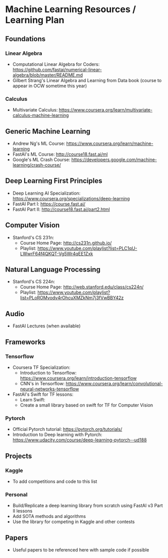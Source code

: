 # Machine Learning Resources / Learning Plan
## Foundations
### Linear Algebra
* Computational Linear Algebra for Coders: https://github.com/fastai/numerical-linear-algebra/blob/master/README.md
* Gilbert Strang's Linear Algebra and Learning from Data book (course to appear in OCW sometime this year)
### Calculus
* Multivariate Calculus: https://www.coursera.org/learn/multivariate-calculus-machine-learning
## Generic Machine Learning 
* Andrew Ng's ML Course: https://www.coursera.org/learn/machine-learning
* FastAI's ML Course: http://course18.fast.ai/ml
* Google's ML Crash Course: https://developers.google.com/machine-learning/crash-course/
## Deep Learning First Principles
* Deep Learning AI Specialization: https://www.coursera.org/specializations/deep-learning
* FastAI Part I: https://course.fast.ai/
* FastAI Part II: http://course18.fast.ai/part2.html
## Computer Vision
* Stanford's CS 231n: 
  * Course Home Page: http://cs231n.github.io/
  * Playlist: https://www.youtube.com/playlist?list=PLC1qU-LWwrF64f4QKQT-Vg5Wr4qEE1Zxk
## Natural Language Processing
* Stanford's CS 224n:
  * Course Home Page: http://web.stanford.edu/class/cs224n/
  * Playlist: https://www.youtube.com/playlist?list=PLoROMvodv4rOhcuXMZkNm7j3fVwBBY42z
## Audio
* FastAI Lectures (when available)
## Frameworks
### Tensorflow
* Coursera TF Specialization: 
  * Introduction to Tensorflow: https://www.coursera.org/learn/introduction-tensorflow
  * CNN's in Tensorflow: https://www.coursera.org/learn/convolutional-neural-networks-tensorflow
* FastAI's Swift for TF lessons:
  * Learn Swift: 
  * Create a small library based on swift for TF for Computer Vision
### Pytorch
* Official Pytorch tutorial: https://pytorch.org/tutorials/
* Introduction to Deep learning with Pytorch: https://www.udacity.com/course/deep-learning-pytorch--ud188
## Projects
### Kaggle
* To add competitions and code to this list
### Personal
* Build/Replicate a deep learning library from scratch using FastAI v3 Part II lessons
* Add SOTA methods and algorithms 
* Use the library for competing in Kaggle and other contests

## Papers
* Useful papers to be referenced here with sample code if possible
